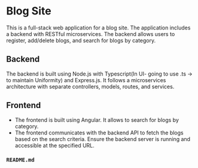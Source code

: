 # Blog Site

This is a full-stack web application for a blog site. The application includes a backend with RESTful microservices. The backend allows users to register, add/delete blogs, and search for blogs by category.

## Backend

The backend is built using Node.js with Typescript(In UI- going to use .ts -> to maintain Uniformity) and Express.js. It follows a microservices architecture with separate controllers, models, routes, and services.

## Frontend
- The frontend is built using Angular. It allows to search for blogs by category.
- The frontend communicates with the backend API to fetch the blogs based on the search criteria. Ensure the backend server is running and accessible at the specified URL.

### `README.md`
